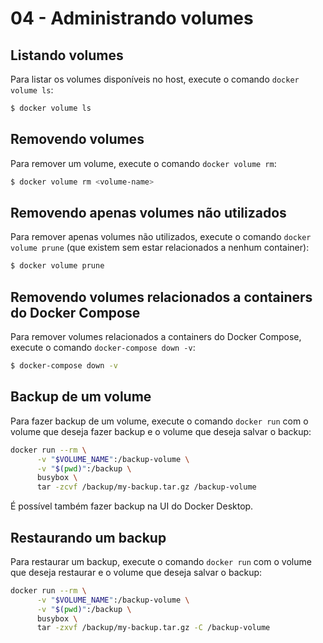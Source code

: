 # 04 - Administrando volumes

## Listando volumes

Para listar os volumes disponíveis no host, execute o comando `docker volume ls`:

```bash
$ docker volume ls
```

## Removendo volumes

Para remover um volume, execute o comando `docker volume rm`:

```bash
$ docker volume rm <volume-name>
```

## Removendo apenas volumes não utilizados

Para remover apenas volumes não utilizados, execute o comando `docker volume prune` (que existem sem estar relacionados a nenhum container):

```bash
$ docker volume prune
```

## Removendo volumes relacionados a containers do Docker Compose

Para remover volumes relacionados a containers do Docker Compose, execute o comando `docker-compose down -v`:

```bash
$ docker-compose down -v
```

## Backup de um volume

Para fazer backup de um volume, execute o comando `docker run` com o volume que deseja fazer backup e o volume que deseja salvar o backup:

```bash
docker run --rm \
      -v "$VOLUME_NAME":/backup-volume \
      -v "$(pwd)":/backup \
      busybox \
      tar -zcvf /backup/my-backup.tar.gz /backup-volume
```

É possível também fazer backup na UI do Docker Desktop.

## Restaurando um backup

Para restaurar um backup, execute o comando `docker run` com o volume que deseja restaurar e o volume que deseja salvar o backup:

```bash
docker run --rm \
      -v "$VOLUME_NAME":/backup-volume \
      -v "$(pwd)":/backup \
      busybox \
      tar -zxvf /backup/my-backup.tar.gz -C /backup-volume
```